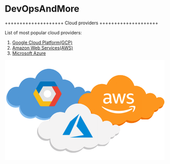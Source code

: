 # DevOpsAndMore

++++++++++++++++++++ Cloud providers ++++++++++++++++++++ 

List of most popular cloud providers:
1. [Google Cloud Platform(GCP)](https://cloud.google.com)
2. [Amazon Web Services(AWS)](https://aws.amazon.com)
3. [Microsoft Azure](https://azure.microsoft.com)

![GCP-vs-AZURE-vs-AWS](GCP-vs-AZURE-vs-AWS.png)